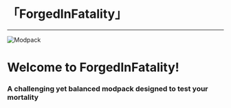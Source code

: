 # 「ForgedInFatality」
---
![Modpack](https://github.com/Mi6kbuttface/ForgedInFatality/blob/main/FiFBanner.gif)
# Welcome to ForgedInFatality!
### A challenging yet balanced modpack designed to test your mortality
